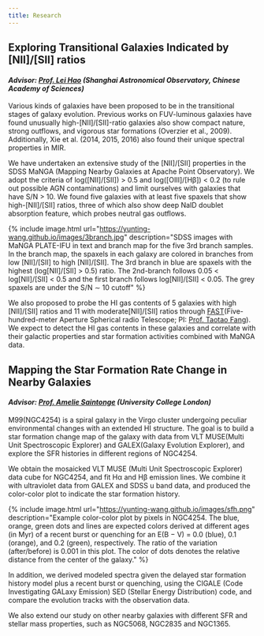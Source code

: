 ```yaml
---
title: Research
---
```


## Exploring Transitional Galaxies Indicated by [NII]/[SII] ratios

#### *Advisor: [Prof. Lei Hao](http://sourcedb.shao.cas.cn/yw/pl/fs/201012/t20101218_3046501.html) (Shanghai Astronomical Observatory, Chinese Academy of Sciences)*

Various kinds of galaxies have been proposed to be in the transitional stages of galaxy evolution. Previous works on FUV-luminous galaxies have found unusually high-[NII]/[SII]-ratio galaxies also show compact nature, strong outflows, and vigorous star formations (Overzier et al., 2009). Additionally, Xie et al. (2014, 2015, 2016) also found their unique spectral properties in MIR. 

We have undertaken an extensive study of the [NII]/[SII] properties in the SDSS MaNGA (Mapping Nearby Galaxies at Apache Point Observatory). We adopt the criteria of log([NII]/[SII]) > 0.5 and log([OIII]/[Hβ]) < 0.2 (to rule out possible AGN contaminations) and limit ourselves with galaxies that have S/N > 10. We found five galaxies with at least five spaxels that show high-[NII]/[SII] ratios, three of which also show deep NaID doublet absorption feature, which probes neutral gas outflows.

{% include image.html url="https://yunting-wang.github.io/images/3branch.jpg" description="SDSS images with MaNGA PLATE-IFU in text and branch map for the five 3rd branch samples. In the branch map, the spaxels in each galaxy are colored in branches from low [NII]/[SII] to high [NII]/[SII]. The 3rd branch in blue are spaxels with the highest
(log[NII]/[SII] > 0.5) ratio. The 2nd-branch follows 0.05 < log[NII]/[SII] < 0.5 and the first
branch follows log[NII]/[SII] < 0.05. The grey spaxels are under the S/N ∼ 10 cutoff" %}

[comment]: <![Alt text](https://yunting-wang.github.io/images/3branch.jpg "optional title")>

We also proposed to probe the HI gas contents of 5 galaxies with high [NII]/[SII] ratios and 11 with moderate[NII]/[SII] ratios through [FAST](https://ui.adsabs.harvard.edu/abs/2020RAA....20...64J/abstract)(Five-hundred-meter Aperture Spherical radio Telescope; PI: [Prof. Taotao Fang](https://astro.xmu.edu.cn/info/1074/1848.htm)). We expect to detect the HI gas contents in these galaxies and correlate with their galactic properties and star formation activities combined with MaNGA data.

## Mapping the Star Formation Rate Change in Nearby Galaxies

#### *Advisor: [Prof. Amelie Saintonge](http://www.star.ucl.ac.uk/~amelie/) (University College London)*

M99(NGC4254) is a spiral galaxy in the Virgo cluster undergoing peculiar environmental changes with an extended HI structure. The goal is to build a star formation change map of the galaxy with data from VLT MUSE(Multi Unit Spectroscopic Explorer) and GALEX(Galaxy Evolution Explorer), and explore the SFR histories in different regions of NGC4254.

We obtain the mosaicked VLT MUSE (Multi Unit Spectroscopic Explorer) data cube for NGC4254, and fit Hα and Hβ emission lines. We combine it with ultraviolet data from GALEX and SDSS u band data, and produced the color-color plot to indicate the star formation history.

{% include image.html url="https://yunting-wang.github.io/images/sfh.png" description="Example color-color plot by pixels in NGC4254. The blue, orange, green dots and lines are expected colors derived at different ages (in Myr) of a recent burst or quenching for an E(B − V) = 0.0 (blue), 0.1 (orange), and 0.2 (green), respectively. The ratio of the variation (after/before) is 0.001 in this plot. The color of dots denotes the relative distance from the center of the galaxy." %}

In addition, we derived modeled spectra given the delayed star formation history model plus a recent burst or quenching, using the CIGALE (Code Investigating GALaxy Emission) SED (Stellar Energy Distribution) code, and compare the evolution tracks with the observation data.

We also extend our study on other nearby galaxies with different SFR and stellar mass properties, such as NGC5068, NGC2835 and NGC1365.